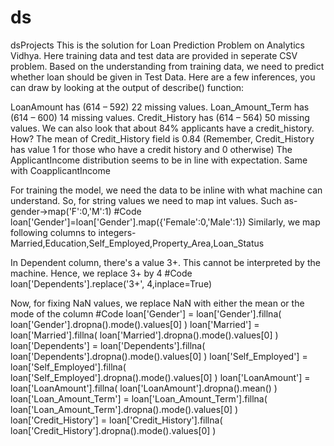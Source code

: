 # ds
dsProjects
This is the solution for Loan Prediction Problem on Analytics Vidhya. Here training data and test data are provided in seperate CSV problem. Based on the understanding from training data, we need to predict whether loan should be given in Test Data.
Here are a few inferences, you can draw by looking at the output of describe() function:

LoanAmount has (614 – 592) 22 missing values.
Loan_Amount_Term has (614 – 600) 14 missing values.
Credit_History has (614 – 564) 50 missing values.
We can also look that about 84% applicants have a credit_history. How? The mean of Credit_History field is 0.84 (Remember, Credit_History has value 1 for those who have a credit history and 0 otherwise)
The ApplicantIncome distribution seems to be in line with expectation. Same with CoapplicantIncome

For training the model, we need the data to be inline with what machine can understand. So, for string values we need to map int values. Such as- gender->map('F':0,'M':1)
#Code
loan['Gender']=loan['Gender'].map({'Female':0,'Male':1})
Similarly, we map following columns to integers-
  Married,Education,Self_Employed,Property_Area,Loan_Status
  
In Dependent column, there's a value 3+. This cannot be interpreted by the machine. Hence, we replace 3+ by 4
#Code
loan['Dependents'].replace('3+', 4,inplace=True)

Now, for fixing NaN values, we replace NaN with either the mean or the mode of the column
#Code
  loan['Gender'] = loan['Gender'].fillna( loan['Gender'].dropna().mode().values[0] )
  loan['Married'] = loan['Married'].fillna( loan['Married'].dropna().mode().values[0] )
  loan['Dependents'] = loan['Dependents'].fillna( loan['Dependents'].dropna().mode().values[0] )
  loan['Self_Employed'] = loan['Self_Employed'].fillna( loan['Self_Employed'].dropna().mode().values[0] )
  loan['LoanAmount'] = loan['LoanAmount'].fillna( loan['LoanAmount'].dropna().mean() )
  loan['Loan_Amount_Term'] = loan['Loan_Amount_Term'].fillna( loan['Loan_Amount_Term'].dropna().mode().values[0] )
  loan['Credit_History'] = loan['Credit_History'].fillna( loan['Credit_History'].dropna().mode().values[0] )
